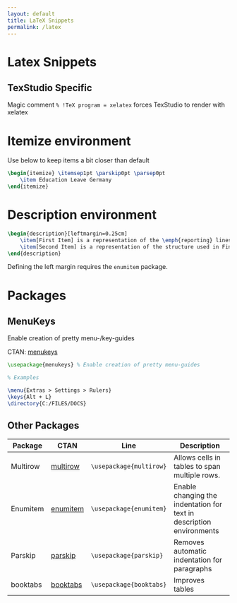 ```yaml
---
layout: default
title: LaTeX Snippets
permalink: /latex
---
```


# Latex Snippets

## TexStudio Specific
Magic comment
`% !TeX program = xelatex`
forces TexStudio to render with xelatex

# Itemize environment
Use below to keep items a bit closer than default
```latex
\begin{itemize} \itemsep1pt \parskip0pt \parsep0pt
	\item Education Leave Germany
\end{itemize}
```
# Description environment
```latex
\begin{description}[leftmargin=0.25cm]
	\item[First Item] is a representation of the \emph{reporting} lines that are created and maintained ...
	\item[Second Item] is a representation of the structure used in Finance, showing which segment pays ...
\end{description}
```
Defining the left margin requires the `enumitem` package.
# Packages
## MenuKeys
Enable creation of pretty menu-/key-guides

CTAN: [menukeys](https://www.ctan.org/pkg/menukeys)

```latex
\usepackage{menukeys} % Enable creation of pretty menu-guides

% Examples

\menu{Extras > Settings > Rulers}
\keys{Alt + L}
\directory{C:/FILES/DOCS}
```

## Other Packages
Package | CTAN | Line |  Description
-- | --- | --- | ---
Multirow | [multirow](https://www.ctan.org/pkg/multirow) | `\usepackage{multirow}` | Allows cells in tables to span multiple rows.
Enumitem| [enumitem](https://www.ctan.org/pkg/enumitem) | `\usepackage{enumitem}` | Enable changing the indentation for text in description environments
Parskip | [parskip](https://ctan.org/pkg/parskip) | `\usepackage{parskip}` | Removes automatic indentation for paragraphs
booktabs | [booktabs](https://ctan.org/pkg/booktabs) | `\usepackage{booktabs}` | Improves tables

